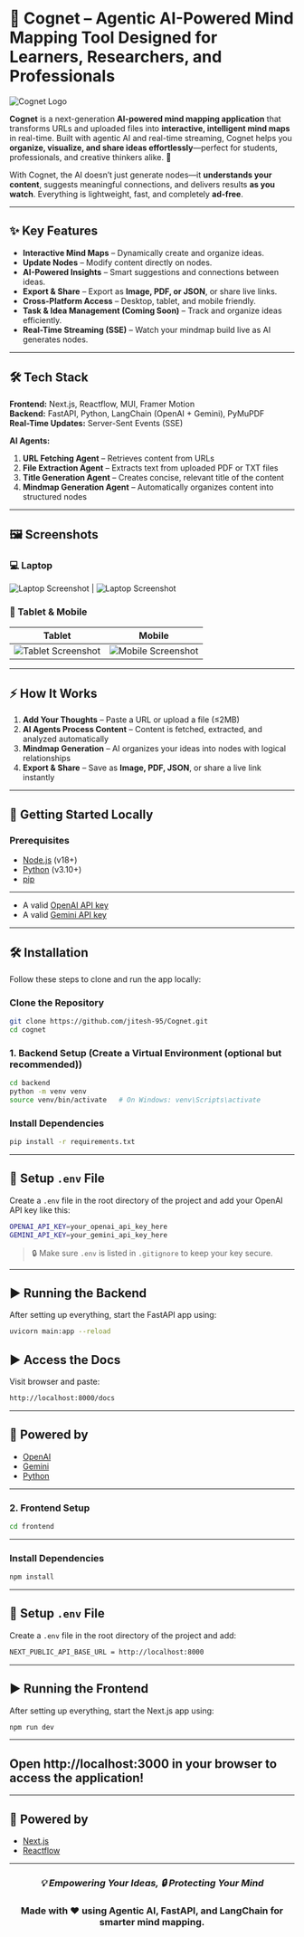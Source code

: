 # 🧠 Cognet – Agentic AI-Powered Mind Mapping Tool Designed for Learners, Researchers, and Professionals

![Cognet Logo](<img width="275" height="278" alt="logo" src="https://github.com/user-attachments/assets/283f38d3-45ab-4e50-b521-863abdc98357" />)  

**Cognet** is a next-generation **AI-powered mind mapping application** that transforms URLs and uploaded files into **interactive, intelligent mind maps** in real-time. Built with agentic AI and real-time streaming, Cognet helps you **organize, visualize, and share ideas effortlessly**—perfect for students, professionals, and creative thinkers alike. 🚀  

With Cognet, the AI doesn’t just generate nodes—it **understands your content**, suggests meaningful connections, and delivers results **as you watch**. Everything is lightweight, fast, and completely **ad-free**.  

---

## ✨ Key Features

- **Interactive Mind Maps** – Dynamically create and organize ideas.  
- **Update Nodes** – Modify content directly on nodes.  
- **AI-Powered Insights** – Smart suggestions and connections between ideas.  
- **Export & Share** – Export as **Image, PDF, or JSON**, or share live links.  
- **Cross-Platform Access** – Desktop, tablet, and mobile friendly.  
- **Task & Idea Management (Coming Soon)** – Track and organize ideas efficiently.  
- **Real-Time Streaming (SSE)** – Watch your mindmap build live as AI generates nodes.  

---

## 🛠️ Tech Stack

**Frontend:** Next.js, Reactflow, MUI, Framer Motion  
**Backend:** FastAPI, Python, LangChain (OpenAI + Gemini), PyMuPDF  
**Real-Time Updates:** Server-Sent Events (SSE)  

**AI Agents:**  
1. **URL Fetching Agent** – Retrieves content from URLs  
2. **File Extraction Agent** – Extracts text from uploaded PDF or TXT files  
3. **Title Generation Agent** – Creates concise, relevant title of the content  
4. **Mindmap Generation Agent** – Automatically organizes content into structured nodes  

---

## 🖼️ Screenshots

### 💻 Laptop

![Laptop Screenshot](<img width="1918" height="968" alt="laptop light" src="https://github.com/user-attachments/assets/55257dd2-955a-442f-8709-f3640e80b1a0" />) | ![Laptop Screenshot](<img width="1918" height="958" alt="laptop dark" src="https://github.com/user-attachments/assets/6654af40-0d91-4bd8-a80a-101aae5a1b3c" />)

### 📱 Tablet & Mobile

| Tablet | Mobile |
|--------|--------|
| ![Tablet Screenshot](<img width="738" height="841" alt="tab light" src="https://github.com/user-attachments/assets/4f2e52b3-2f3d-431d-8646-404dc19c8d94" />) | ![Mobile Screenshot](<img width="633" height="840" alt="tab dark" src="https://github.com/user-attachments/assets/41ba731e-55c4-4eb0-8333-cc137b1eb539" />) |

---

## ⚡ How It Works

1. **Add Your Thoughts** – Paste a URL or upload a file (≤2MB)  
2. **AI Agents Process Content** – Content is fetched, extracted, and analyzed automatically  
3. **Mindmap Generation** – AI organizes your ideas into nodes with logical relationships  
4. **Export & Share** – Save as **Image, PDF, JSON**, or share a live link instantly  

---

## 🚀 Getting Started Locally

### Prerequisites

- [Node.js](https://nodejs.org/) (v18+)  
- [Python](https://www.python.org/) (v3.10+)  
- [pip](https://pip.pypa.io/en/stable/)  

---

- A valid [OpenAI API key](https://platform.openai.com/account/api-keys)
- A valid [Gemini API key](https://aistudio.google.com/app/apikey)

---

## 🛠️ Installation

Follow these steps to clone and run the app locally:

### Clone the Repository

```bash
git clone https://github.com/jitesh-95/Cognet.git
cd cognet
```

### 1. Backend Setup (Create a Virtual Environment (optional but recommended))

```bash
cd backend
python -m venv venv
source venv/bin/activate   # On Windows: venv\Scripts\activate
```

### Install Dependencies

```bash
pip install -r requirements.txt
```

---

## 🔐 Setup `.env` File

Create a `.env` file in the root directory of the project and add your OpenAI API key like this:

```bash
OPENAI_API_KEY=your_openai_api_key_here
GEMINI_API_KEY=your_gemini_api_key_here

```

> 🔒 Make sure `.env` is listed in `.gitignore` to keep your key secure.

---

## ▶️ Running the Backend

After setting up everything, start the FastAPI app using:

```bash
uvicorn main:app --reload
```

## ▶️ Access the Docs

Visit browser and paste:

```bash
http://localhost:8000/docs
```
---

## 🧠 Powered by

- [OpenAI](https://platform.openai.com/docs/overview)  
- [Gemini](https://ai.google.dev/gemini-api/docs)  
- [Python](https://www.python.org/) 
---

### 2. Frontend Setup

```bash
cd frontend
```
---
### Install Dependencies

```bash
npm install
```
---

## 🔐 Setup `.env` File

Create a `.env` file in the root directory of the project and add:
```bash
NEXT_PUBLIC_API_BASE_URL = http://localhost:8000
```
---

## ▶️ Running the Frontend

After setting up everything, start the Next.js app using:

```bash
npm run dev

```
---

## Open http://localhost:3000 in your browser to access the application!

---

## 🧠 Powered by

- [Next.js](https://nextjs.org/)  
- [Reactflow](https://reactflow.dev/)  

---

<div align="center">
<h3><i>💡 Empowering Your Ideas, 🔒 Protecting Your Mind</i></h3>
<h3>Made with ❤️ using Agentic AI, FastAPI, and LangChain for smarter mind mapping.</h3>
</div>


